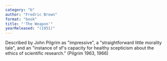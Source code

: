 ```yaml
---
category: "b"
author: "Fredric Brown"
format: "book"
title: "'The Weapon'"
yearReleased: "(1951)"
---
```

Described by John Pilgrim as "impressive", a "straightforward little morality tale", and an "instance of sf's capacity for healthy scepticism about the ethics of scientific research." (Pilgrim 1963, 1966)
 